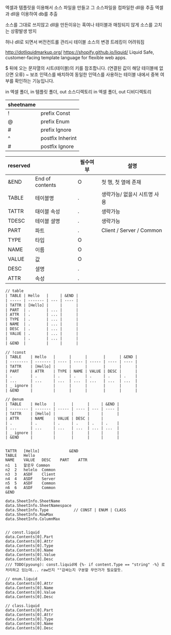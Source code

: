 
엑셀과 템플릿을 이용해서 소스 파일을 만들고
그 소스파일을 컴파일한 dll을 추출
엑셀과 dll을 이용하여 db를 추출

소스를 그대로 쓰지않고 dll을 만든이유는
 혹여나 테이블과 매칭되지 않게 소스를 고치는 상황발생 방지
 

허나 dll로 되면서 버전컨트롤 관리시 테이블 소스의 변경 트레킹이 어려워짐


http://dotliquidmarkup.org/
https://shopify.github.io/liquid/
Liquid
Safe, customer-facing template language for flexible web apps.



$ 뒤에 오는 문자열의 시트(테이블)의 키를 참조합니다. (연결된 값이 해당 테이블에 없으면 오류)
~ 보조 인덱스를 배치하여 동일한 인덱스를 사용하는 테이블 내에서 중복 여부를 확인하는 기능입니다.



in 엑셀 폴더, in 템플릿 폴더, out 소스디렉토리
in 엑셀 폴더, out 디비디렉토리

| sheetname |                  |
| --------- | ---------------- |
| !         | prefix Const     |
| @         | prefix Enum      |
| #         | prefix Ignore    |
| ^         | postfix Inherint |
| #         | postfix Ignore   |

| reserved |                 | 필수여부 | 설명                         |
| -------- | --------------- | -------- | ---------------------------- |
| &END     | End of contents | O        | 첫 행, 첫 열에 존재          |
| TABLE    | 테이블명        | .        | 생략가능/ 없을시 시트명 사용 |
| TATTR    | 태이블 속성     | .        | 생략가능                     |
| TDESC    | 테이블 셜명     | .        | 생략가능                     |
| PART     | 파트            | .        | Client / Server / Common     |
| TYPE     | 타입            | O        |                              |
| NAME     | 이름            | O        |                              |
| VALUE    | 값              | O        |                              |
| DESC     | 셜명            | .        |                              |
| ATTR     | 속성            | .        |                              |


``` txt
// table
| TABLE | Hello   |     | &END |
| ----- | ------- | --- | ---- |
| TATTR | [Hello] |     |      |
| PART  | .       | ... |      |
| ATTR  | .       | ... |      |
| TYPE  | .       | ... |      |
| NAME  | .       | ... |      |
| DESC  | .       | ... |      |
| VALUE | .       | ... |      |
|       | .       | ... |      |
| &END  |         |     |      |

// !const
| TABLE    | Hello   |      |      |       |      | &END |
| -------- | ------- | ---- | ---- | ----- | ---- | ---- |
| TATTR    | [Hello] |      |      |       |      |      |
| PART     | ATTR    | TYPE | NAME | VALUE | DESC |      |
| .        | .       | .    | .    | .     | .    | .    |
| ...      | ...     | ...  | ...  | ...   | ...  | ...  |
| _ ignore |         |      |      |       |      |      |
| &END     |         |      |      |       |      |      |

// @enum
| TABLE    | Hello   |       |      |     | &END |
| -------- | ------- | ----- | ---- | --- | ---- |
| TATTR    | [Hello] |       |      |     |      |
| ATTR     | NAME    | VALUE | DESC |     |
| .        | .       | .     | .    | .   | .    |
| ...      | ...     | ...   | ...  | ... | ...  |
| _ ignore |         |       |      |     |      |
| &END     |         |       |      |     |      |
```

```

TATTR	[Hello]				&END
TABLE	Hello				
NAME	VALUE	DESC	PART	ATTR	
n1	1	할로우	Common		
n2	2	helelo	Common		
n3	3	ASDF	Client		
n4	4	ASDF	Server		
n5	5	ASDF	Common		
n6	6	ASDF	Common		
&END					
```

``` liquid
data.SheetInfo.SheetName
data.SheetInfo.SheetNamespace
data.SheetInfo.Type           // CONST | ENUM | CLASS
data.SheetInfo.RowMax
data.SheetInfo.ColumnMax


// const.liquid
data.Contents[0].Part
data.Contents[0].Attr
data.Contents[0].Type
data.Contents[0].Name
data.Contents[0].Value
data.Contents[0].Desc
/// TODO(pyoung): const.liquid에 {%- if content.Type == "string" -%} 로 처리하고 있는데... raw인지 ""감싸는지 구분할 무언가가 필요할듯.

// enum.liquid
data.Contents[0].Attr
data.Contents[0].Name
data.Contents[0].Value
data.Contents[0].Desc

// class.liquid
data.Contents[0].Part
data.Contents[0].Attr
data.Contents[0].Type
data.Contents[0].Name
data.Contents[0].Desc
```